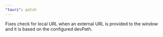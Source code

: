 ```yaml
---
"tauri": patch
---
```


Fixes check for local URL when an external URL is provided to the window and it is based on the configured devPath.
